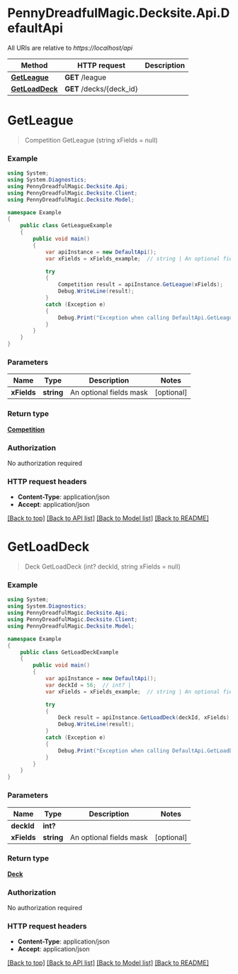 # PennyDreadfulMagic.Decksite.Api.DefaultApi

All URIs are relative to *https://localhost/api*

Method | HTTP request | Description
------------- | ------------- | -------------
[**GetLeague**](DefaultApi.md#getleague) | **GET** /league | 
[**GetLoadDeck**](DefaultApi.md#getloaddeck) | **GET** /decks/{deck_id} | 


<a name="getleague"></a>
# **GetLeague**
> Competition GetLeague (string xFields = null)



### Example
```csharp
using System;
using System.Diagnostics;
using PennyDreadfulMagic.Decksite.Api;
using PennyDreadfulMagic.Decksite.Client;
using PennyDreadfulMagic.Decksite.Model;

namespace Example
{
    public class GetLeagueExample
    {
        public void main()
        {
            var apiInstance = new DefaultApi();
            var xFields = xFields_example;  // string | An optional fields mask (optional) 

            try
            {
                Competition result = apiInstance.GetLeague(xFields);
                Debug.WriteLine(result);
            }
            catch (Exception e)
            {
                Debug.Print("Exception when calling DefaultApi.GetLeague: " + e.Message );
            }
        }
    }
}
```

### Parameters

Name | Type | Description  | Notes
------------- | ------------- | ------------- | -------------
 **xFields** | **string**| An optional fields mask | [optional] 

### Return type

[**Competition**](Competition.md)

### Authorization

No authorization required

### HTTP request headers

 - **Content-Type**: application/json
 - **Accept**: application/json

[[Back to top]](#) [[Back to API list]](../README.md#documentation-for-api-endpoints) [[Back to Model list]](../README.md#documentation-for-models) [[Back to README]](../README.md)

<a name="getloaddeck"></a>
# **GetLoadDeck**
> Deck GetLoadDeck (int? deckId, string xFields = null)



### Example
```csharp
using System;
using System.Diagnostics;
using PennyDreadfulMagic.Decksite.Api;
using PennyDreadfulMagic.Decksite.Client;
using PennyDreadfulMagic.Decksite.Model;

namespace Example
{
    public class GetLoadDeckExample
    {
        public void main()
        {
            var apiInstance = new DefaultApi();
            var deckId = 56;  // int? | 
            var xFields = xFields_example;  // string | An optional fields mask (optional) 

            try
            {
                Deck result = apiInstance.GetLoadDeck(deckId, xFields);
                Debug.WriteLine(result);
            }
            catch (Exception e)
            {
                Debug.Print("Exception when calling DefaultApi.GetLoadDeck: " + e.Message );
            }
        }
    }
}
```

### Parameters

Name | Type | Description  | Notes
------------- | ------------- | ------------- | -------------
 **deckId** | **int?**|  | 
 **xFields** | **string**| An optional fields mask | [optional] 

### Return type

[**Deck**](Deck.md)

### Authorization

No authorization required

### HTTP request headers

 - **Content-Type**: application/json
 - **Accept**: application/json

[[Back to top]](#) [[Back to API list]](../README.md#documentation-for-api-endpoints) [[Back to Model list]](../README.md#documentation-for-models) [[Back to README]](../README.md)

